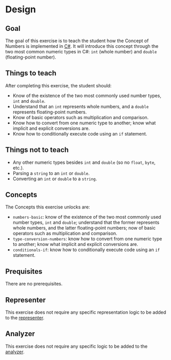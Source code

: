 # Design

## Goal

The goal of this exercise is to teach the student how the Concept of Numbers is implemented in [C#][docs.microsoft.com-numbers]. It will introduce this concept through the two most common numeric types in C#: `int` (whole number) and `double` (floating-point number).

## Things to teach

After completing this exercise, the student should:

- Know of the existence of the two most commonly used number types, `int` and `double`.
- Understand that an `int` represents whole numbers, and a `double` represents floating-point numbers.
- Know of basic operators such as multiplication and comparison.
- Know how to convert from one numeric type to another; know what implicit and explicit conversions are.
- Know how to conditionally execute code using an `if` statement.

## Things not to teach

- Any other numeric types besides `int` and `double` (so no `float`, `byte`, etc.).
- Parsing a `string` to an `int` or `double`.
- Converting an `int` or `double` to a `string`.

## Concepts

The Concepts this exercise unlocks are:

- `numbers-basic`: know of the existence of the two most commonly used number types, `int` and `double`; understand that the former represents whole numbers, and the latter floating-point numbers; now of basic operators such as multiplication and comparison.
- `type-conversion-numbers`: know how to convert from one numeric type to another; know what implicit and explicit conversions are.
- `conditionals-if`: know how to conditionally execute code using an `if` statement.

## Prequisites

There are no prerequisites.

## Representer

This exercise does not require any specific representation logic to be added to the [representer][representer].

## Analyzer

This exercise does not require any specific logic to be added to the [analyzer][analyzer].

[analyzer]: https://github.com/exercism/csharp-analyzer
[representer]: https://github.com/exercism/csharp-representer
[docs.microsoft.com-numbers]: https://docs.microsoft.com/en-us/dotnet/csharp/tutorials/intro-to-csharp/numbers-in-csharp-local
